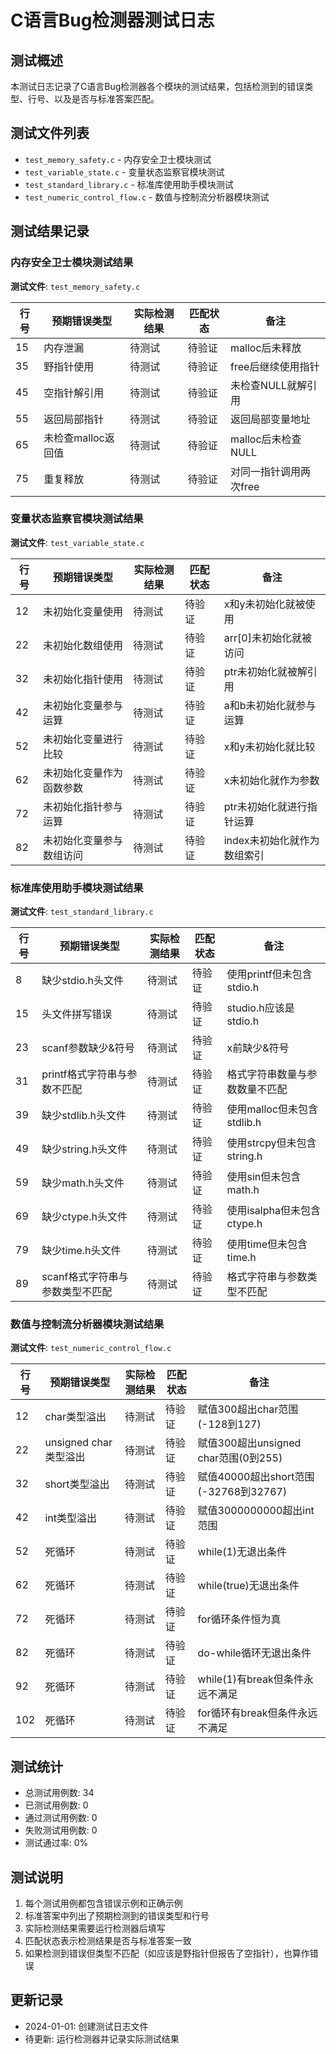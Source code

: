 # C语言Bug检测器测试日志

## 测试概述
本测试日志记录了C语言Bug检测器各个模块的测试结果，包括检测到的错误类型、行号、以及是否与标准答案匹配。

## 测试文件列表
- `test_memory_safety.c` - 内存安全卫士模块测试
- `test_variable_state.c` - 变量状态监察官模块测试
- `test_standard_library.c` - 标准库使用助手模块测试
- `test_numeric_control_flow.c` - 数值与控制流分析器模块测试

## 测试结果记录

### 内存安全卫士模块测试结果
**测试文件**: `test_memory_safety.c`

| 行号 | 预期错误类型 | 实际检测结果 | 匹配状态 | 备注 |
|------|-------------|-------------|----------|------|
| 15   | 内存泄漏     | 待测试      | 待验证   | malloc后未释放 |
| 35   | 野指针使用   | 待测试      | 待验证   | free后继续使用指针 |
| 45   | 空指针解引用 | 待测试      | 待验证   | 未检查NULL就解引用 |
| 55   | 返回局部指针 | 待测试      | 待验证   | 返回局部变量地址 |
| 65   | 未检查malloc返回值 | 待测试 | 待验证   | malloc后未检查NULL |
| 75   | 重复释放     | 待测试      | 待验证   | 对同一指针调用两次free |

### 变量状态监察官模块测试结果
**测试文件**: `test_variable_state.c`

| 行号 | 预期错误类型 | 实际检测结果 | 匹配状态 | 备注 |
|------|-------------|-------------|----------|------|
| 12   | 未初始化变量使用 | 待测试 | 待验证   | x和y未初始化就被使用 |
| 22   | 未初始化数组使用 | 待测试 | 待验证   | arr[0]未初始化就被访问 |
| 32   | 未初始化指针使用 | 待测试 | 待验证   | ptr未初始化就被解引用 |
| 42   | 未初始化变量参与运算 | 待测试 | 待验证   | a和b未初始化就参与运算 |
| 52   | 未初始化变量进行比较 | 待测试 | 待验证   | x和y未初始化就比较 |
| 62   | 未初始化变量作为函数参数 | 待测试 | 待验证   | x未初始化就作为参数 |
| 72   | 未初始化指针参与运算 | 待测试 | 待验证   | ptr未初始化就进行指针运算 |
| 82   | 未初始化变量参与数组访问 | 待测试 | 待验证   | index未初始化就作为数组索引 |

### 标准库使用助手模块测试结果
**测试文件**: `test_standard_library.c`

| 行号 | 预期错误类型 | 实际检测结果 | 匹配状态 | 备注 |
|------|-------------|-------------|----------|------|
| 8    | 缺少stdio.h头文件 | 待测试 | 待验证   | 使用printf但未包含stdio.h |
| 15   | 头文件拼写错误 | 待测试 | 待验证   | studio.h应该是stdio.h |
| 23   | scanf参数缺少&符号 | 待测试 | 待验证   | x前缺少&符号 |
| 31   | printf格式字符串与参数不匹配 | 待测试 | 待验证   | 格式字符串数量与参数数量不匹配 |
| 39   | 缺少stdlib.h头文件 | 待测试 | 待验证   | 使用malloc但未包含stdlib.h |
| 49   | 缺少string.h头文件 | 待测试 | 待验证   | 使用strcpy但未包含string.h |
| 59   | 缺少math.h头文件 | 待测试 | 待验证   | 使用sin但未包含math.h |
| 69   | 缺少ctype.h头文件 | 待测试 | 待验证   | 使用isalpha但未包含ctype.h |
| 79   | 缺少time.h头文件 | 待测试 | 待验证   | 使用time但未包含time.h |
| 89   | scanf格式字符串与参数类型不匹配 | 待测试 | 待验证   | 格式字符串与参数类型不匹配 |

### 数值与控制流分析器模块测试结果
**测试文件**: `test_numeric_control_flow.c`

| 行号 | 预期错误类型 | 实际检测结果 | 匹配状态 | 备注 |
|------|-------------|-------------|----------|------|
| 12   | char类型溢出 | 待测试 | 待验证   | 赋值300超出char范围(-128到127) |
| 22   | unsigned char类型溢出 | 待测试 | 待验证   | 赋值300超出unsigned char范围(0到255) |
| 32   | short类型溢出 | 待测试 | 待验证   | 赋值40000超出short范围(-32768到32767) |
| 42   | int类型溢出 | 待测试 | 待验证   | 赋值3000000000超出int范围 |
| 52   | 死循环 | 待测试 | 待验证   | while(1)无退出条件 |
| 62   | 死循环 | 待测试 | 待验证   | while(true)无退出条件 |
| 72   | 死循环 | 待测试 | 待验证   | for循环条件恒为真 |
| 82   | 死循环 | 待测试 | 待验证   | do-while循环无退出条件 |
| 92   | 死循环 | 待测试 | 待验证   | while(1)有break但条件永远不满足 |
| 102  | 死循环 | 待测试 | 待验证   | for循环有break但条件永远不满足 |

## 测试统计
- 总测试用例数: 34
- 已测试用例数: 0
- 通过测试用例数: 0
- 失败测试用例数: 0
- 测试通过率: 0%

## 测试说明
1. 每个测试用例都包含错误示例和正确示例
2. 标准答案中列出了预期检测到的错误类型和行号
3. 实际检测结果需要运行检测器后填写
4. 匹配状态表示检测结果是否与标准答案一致
5. 如果检测到错误但类型不匹配（如应该是野指针但报告了空指针），也算作错误

## 更新记录
- 2024-01-01: 创建测试日志文件
- 待更新: 运行检测器并记录实际测试结果
